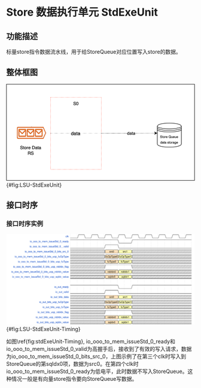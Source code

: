 # Store 数据执行单元 StdExeUnit

## 功能描述

标量store指令数据流水线，用于给StoreQueue对应位置写入store的数据。

## 整体框图
![stdExeUnit整体框图](./figure/LSU-StdExeUnit.svg){#fig:LSU-StdExeUnit}

## 接口时序

### 接口时序实例

![stdExeUnit有效请求接口时序](./figure/LSU-StdExeUnit-Timing.svg){#fig:LSU-StdExeUnit-Timing}

如图\ref{fig:stdExeUnit-Timing}, io_ooo_to_mem_issueStd_0_ready和io_ooo_to_mem_issueStd_0_valid为高握手后，接收到了有效的写入请求，数据为io_ooo_to_mem_issueStd_0_bits_src_0，上图示例了在第三个clk时写入到StoreQueue的第sqIdx0项，数据为src0。在第四个clk时io_ooo_to_mem_issueStd_0_ready为低电平，此时数据不写入StoreQueue。这种情况一般是有向量store指令要向StoreQueue写数据。
